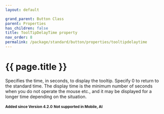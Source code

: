 ```yaml
---
layout: default

grand_parent: Button Class
parent: Properties
has_children: false
title: ToolTipDelayTime property
nav_order: 8
permalink: /package/standard/button/properties/tooltipdelaytime
---
```

# {{ page.title }}

Specifies the time, in seconds, to display the tooltip. Specify 0 to return to the standard time.
The display time is the minimum number of seconds when you do not operate the mouse etc., and it may be displayed for a longer time depending on the situation.

**<small>Added since Version 4.2.0</small>**
**<small>Not supported in Mobile, AI</small>**